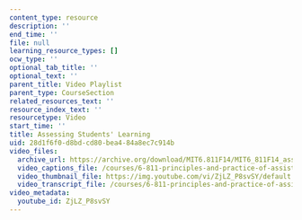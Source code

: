 ```yaml
---
content_type: resource
description: ''
end_time: ''
file: null
learning_resource_types: []
ocw_type: ''
optional_tab_title: ''
optional_text: ''
parent_title: Video Playlist
parent_type: CourseSection
related_resources_text: ''
resource_index_text: ''
resourcetype: Video
start_time: ''
title: Assessing Students' Learning
uid: 28d1f6f0-d8bd-cd80-bea4-84a8ec7c914b
video_files:
  archive_url: https://archive.org/download/MIT6.811F14/MIT6_811F14_assessment_300k.mp4
  video_captions_file: /courses/6-811-principles-and-practice-of-assistive-technology-fall-2014/98e0bd02894d58f6a3b6af001674e532_ZjLZ_P8svSY.vtt
  video_thumbnail_file: https://img.youtube.com/vi/ZjLZ_P8svSY/default.jpg
  video_transcript_file: /courses/6-811-principles-and-practice-of-assistive-technology-fall-2014/1e53325cc787db29d0939594ce5cf046_ZjLZ_P8svSY.pdf
video_metadata:
  youtube_id: ZjLZ_P8svSY
---
```

